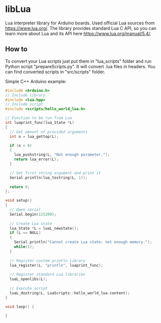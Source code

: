 # libLua
Lua interpreter library for Arduino boards. Used official Lua sources from https://www.lua.org/. The library provides standard Lua C API, so you can learn more about Lua and its API here https://www.lua.org/manual/5.4/.

## How to
To convert your Lua scripts just put them in "lua_scripts" folder and run Python script "prepareScripts.py". It will convert .lua files in headers. You can find converted scripts in "src/scripts" folder.

Simple C++ Arduino example:
```C++
#include <Arduino.h>
// Include library
#include <lua.hpp>
// Include script
#include <scripts/hello_world_lua.h>

// Function to be run from Lua
int luaprint_func(lua_State *L)
{
  // Get amount of provided arguments
  int n = lua_gettop(L);

  if (n < 0)
  {
    lua_pushstring(L, "Not enough parameter.");
    return lua_error(L);
  }

  // Get first string argument and print it
  Serial.println(lua_tostring(L, 1));
  
  return 0;
};

void setup()
{
  // Open serial
  Serial.begin(115200);
  
  // Create Lua state
  lua_State *L = luaL_newstate();
  if (L == NULL)
  {
    Serial.println("Cannot create Lua state: not enough memory.");
    while(1);
  }
  
  // Register custom println library
  lua_register(L, "println", luaprint_func);
  
  // Register standard Lua libraries
  luaL_openlibs(L);
  
  // Execute script
  luaL_dostring(L, LuaScripts::hello_world_lua.content);
}

void loop() {
  
}
```
